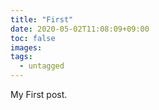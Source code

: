 ```yaml
---
title: "First"
date: 2020-05-02T11:08:09+09:00
toc: false
images:
tags:
  - untagged
---
```


My First post.
